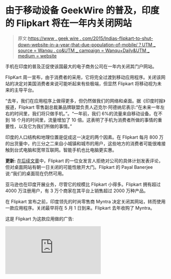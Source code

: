 # 由于移动设备 GeekWire 的普及，印度的 Flipkart 将在一年内关闭网站

> 原文:[https://www . geek wire . com/2015/Indias-flipkart-to-shut-down-website-in-a-year-that-due-population-of-mobile/？UTM _ source = Wanqu . co&UTM _ campaign = Wanqu+Daily&UTM _ medium = website](https://www.geekwire.com/2015/indias-flipkart-to-shut-down-website-within-a-year-thanks-to-popularity-of-mobile/?utm_source=wanqu.co&utm_campaign=Wanqu+Daily&utm_medium=website)

手机在印度的普及正促使该国最大的电子商务公司在一年内关闭其门户网站。

FlipKart 周一宣布，由于消费者的采用，它将完全过渡到移动应用程序。关闭该网站的决定对美国消费者来说可能听起来有些极端，但显然 Flipkart 将移动视为未来的主导平台。

“去年，我们在应用程序上做得更多，但仍然做我们的网络和桌面。据《印度时报》报道，Flipkart 零售副总裁兼品牌联盟负责人迈克尔·阿德纳尼表示:“在未来一年左右的时间里，我们将只做手机。”。“一年前，我们 6%的流量来自移动设备。在不到 18 个月的时间里，流量增加了 10 倍。这表明了手机为消费者所做的事情的重要性，以及它为我们所做的事情。”

印度的人口结构和地理位置是促成这一决定的两个因素。在 Flipkart 每月 800 万的出货量中，约三分之二来自小城镇和城市的用户，这些地方的消费者可能很难接触到台式电脑和宽带互联网。智能手机也比电脑更实惠。

**更新:** [在后续文章](https://www.geekwire.com/2015/indias-flipkart-shuts-down-mobile-website-but-says-desktop-version-will-stay-for-now/)中，Flipkart 的一位女发言人拒绝对公司的具体计划发表评论，但对桌面网站有朝一日关闭的可能性敞开大门。Flipkart 的 Payal Banerjee 说:“我们的桌面现在仍然可用。

亚马逊也在印度开展业务，尽管它的规模比 Flipkart 小得多。Flipkart 拥有超过 4000 万注册用户，有 3 万个商家在其平台上销售超过 2000 万种产品。

在 Flipkart 宣布之前，印度领先的时尚零售商 Myntra 决定关闭其网站，转而使用一款应用程序。关闭最早将在 5 月 1 日到来。Flipkart 去年收购了 Myntra。

这是 Flipkart 为这款应用做的广告:

<iframe loading="lazy" src="https://www.youtube.com/embed/sy6ir-NIUWY" frameborder="0" allowfullscreen="allowfullscreen">视频</iframe>
